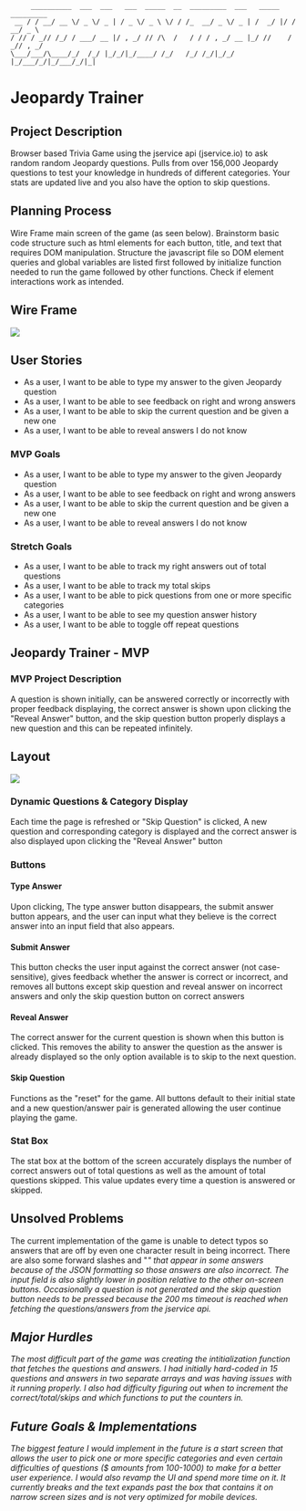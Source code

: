         __________  ___  ___   ___  _____  __  _________  ___   _____  _________ 
     __ / / __/ __ \/ _ \/ _ | / _ \/ _ \ \/ / /_  __/ _ \/ _ | /  _/ |/ / __/ _ \
    / // / _// /_/ / ___/ __ |/ , _/ // /\  /   / / / , _/ __ |_/ //    / _// , _/
    \___/___/\____/_/  /_/ |_/_/|_/____/ /_/   /_/ /_/|_/_/ |_/___/_/|_/___/_/|_| 
    
# Jeopardy Trainer
## Project Description
Browser based Trivia Game using the jservice api (jservice.io) to ask random random Jeopardy questions. Pulls from over 156,000 Jeopardy questions to test your knowledge in hundreds of different categories. Your stats are updated live and you also have the option to skip questions.
## Planning Process
Wire Frame main screen of the game (as seen below). Brainstorm basic code structure such as html elements for each button, title, and text that requires DOM manipulation. Structure the javascript file so DOM element queries and global variables are listed first followed by initialize function needed to run the game followed by other functions. Check if element interactions work as intended.
## Wire Frame
![](https://i.imgur.com/3Dl1XcN.png)
## User Stories
* As a user, I want to be able to type my answer to the given Jeopardy question
* As a user, I want to be able to see feedback on right and wrong answers
* As a user, I want to be able to skip the current question and be given a new one
* As a user, I want to be able to reveal answers I do not know
### MVP Goals
* As a user, I want to be able to type my answer to the given Jeopardy question
* As a user, I want to be able to see feedback on right and wrong answers
* As a user, I want to be able to skip the current question and be given a new one
* As a user, I want to be able to reveal answers I do not know
### Stretch Goals
* As a user, I want to be able to track my right answers out of total questions
* As a user, I want to be able to track my total skips
* As a user, I want to be able to pick questions from one or more specific categories
* As a user, I want to be able to see my question answer history
* As a user, I want to be able to toggle off repeat questions
## Jeopardy Trainer - MVP
### MVP Project Description
A question is shown initially, can be answered correctly or incorrectly with proper feedback displaying, the correct answer is shown upon clicking the "Reveal Answer" button, and the skip question button properly displays a new question and this can be repeated infinitely.
## Layout
![](https://i.imgur.com/bVexCbN.png)
### Dynamic Questions & Category Display
Each time the page is refreshed or "Skip Question" is clicked, A new question and corresponding category is displayed and the correct answer is also displayed upon clicking the "Reveal Answer" button
### Buttons
#### Type Answer
Upon clicking, The type answer button disappears, the submit answer button appears, and the user can input what they believe is the correct answer into an input field that also appears.
#### Submit Answer
This button checks the user input against the correct answer (not case-sensitive), gives feedback whether the answer is correct or incorrect, and removes all buttons except skip question  and reveal answer on incorrect answers and only the skip question button on correct answers
#### Reveal Answer
The correct answer for the current question is shown when this button is clicked. This removes the ability to answer the question as the answer is already displayed so the only option available is to skip to the next question.
#### Skip Question
Functions as the "reset" for the game. All buttons default to their initial state and a new question/answer pair is generated allowing the user continue playing the game.
### Stat Box
The stat box at the bottom of the screen accurately displays the number of correct answers out of total questions as well as the amount of total questions skipped. This value updates every time a question is answered or skipped.
## Unsolved Problems
The current implementation of the game is unable to detect typos so answers that are off by even one character result in being incorrect. There are also some forward slashes and "<i>" that appear in some answers because of the JSON formatting so those answers are also incorrect. The input field is also slightly lower in position relative to the other on-screen buttons. Occasionally a question is not generated and the skip question button needs to be pressed because the 200 ms timeout is reached when fetching the questions/answers from the jservice api.
## Major Hurdles
The most difficult part of the game was creating the intitialization function that fetches the questions and answers. I had initially hard-coded in 15 questions and answers in two separate arrays and was having issues with it running properly. I also had difficulty figuring out when to increment the correct/total/skips and which functions to put the counters in.
## Future Goals & Implementations
 The biggest feature I would implement in the future is a start screen that allows the user to pick one or more specific categories and even certain difficulties of questions ($ amounts from 100-1000) to make for a better user experience. I would also revamp the UI and spend more time on it. It currently breaks and the text expands past the box that contains it on narrow screen sizes and is not very optimized for mobile devices.
